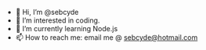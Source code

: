 - 👋 Hi, I’m @sebcyde
- 👀 I’m interested in coding.
- 🌱 I’m currently learning Node.js
- 📫 How to reach me: email me @ sebcyde@hotmail.com

<!---
sebcyde/sebcyde is a ✨ special ✨ repository because its `README.md` (this file) appears on your GitHub profile.
You can click the Preview link to take a look at your changes.
--->
